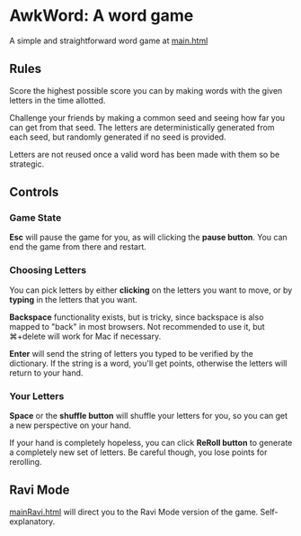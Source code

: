 # AwkWord: A word game

A simple and straightforward word game at [main.html](http://ghe1.github.io/AwkWord/main.html)

## Rules
Score the highest possible score you can by making words with the given letters in the time allotted.

Challenge your friends by making a common seed and seeing how far you can get from that seed. The letters are deterministically generated from each seed, but randomly generated if no seed is provided.

Letters are not reused once a valid word has been made with them so be strategic.

## Controls
### Game State
**Esc** will pause the game for you, as will clicking the **pause button**. You can end the game from there and restart.

### Choosing Letters
You can pick letters by either **clicking** on the letters you want to move, or by **typing** in the letters that you want.

**Backspace** functionality exists, but is tricky, since backspace is also mapped to "back" in most browsers. Not recommended to use it, but ⌘+delete will work for Mac if necessary.

**Enter** will send the string of letters you typed to be verified by the dictionary. If the string is a word, you'll get points, otherwise the letters will return to your hand.

### Your Letters
**Space** or the **shuffle button** will shuffle your letters for you, so you can get a new perspective on your hand.

If your hand is completely hopeless, you can click **ReRoll button** to generate a completely new set of letters. Be careful though, you lose points for rerolling.

## Ravi Mode
[mainRavi.html](http://ghe1.github.io/AwkWord/mainRavi.html) will direct you to the Ravi Mode version of the game. Self-explanatory.
